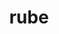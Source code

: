 ---
category: 4-letters
denotation: null
name: rube
reference_link: https://www.etymonline.com/word/rube
root_language: null
root_name: null
title: rube
type: free
word_sums:
- respelling: rube
  sum: 'Rube + '
---